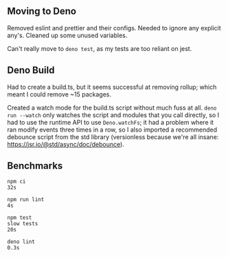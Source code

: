 ## Moving to Deno

Removed eslint and prettier and their configs. Needed to ignore any explicit any's. Cleaned up some unused variables.

Can't really move to `deno test`, as my tests are too reliant on jest.

## Deno Build

Had to create a build.ts, but it seems successful at removing rollup; which meant I could remove ~15 packages.

Created a watch mode for the build.ts script without much fuss at all.  `deno run --watch` only watches the script and modules that you call directly, so I had to use the runtime API to use `Deno.watchFs`; it had a problem where it ran modify events three times in a row, so I also imported a recommended debounce script from the std library (versionless because we're all insane: https://jsr.io/@std/async/doc/debounce).

## Benchmarks

```
npm ci
32s

npm run lint
4s

npm test
slow tests
20s
```

```
deno lint
0.3s


```
